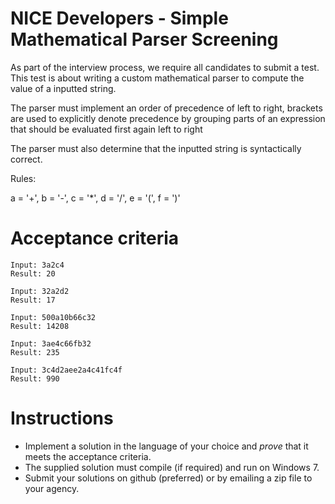 NICE Developers - Simple Mathematical Parser Screening
===================

As part of the interview process, we require all candidates to submit a test. This test is about writing a custom mathematical parser to compute the value of a inputted string.

The parser must implement an order of precedence of left to right, brackets are used to explicitly denote precedence by grouping parts of an expression that should be evaluated first again left to right

The parser must also determine that the inputted string is syntactically correct. 

Rules:

a = '+', b = '-', c = '*', d = '/', e = '(', f = ')'

# Acceptance criteria

```
Input: 3a2c4
Result: 20

Input: 32a2d2
Result: 17

Input: 500a10b66c32
Result: 14208

Input: 3ae4c66fb32
Result: 235

Input: 3c4d2aee2a4c41fc4f
Result: 990

```

# Instructions

* Implement a solution in the language of your choice and _prove_ that it meets the acceptance criteria.
* The supplied solution must compile (if required) and run on Windows 7.
* Submit your solutions on github (preferred) or by emailing a zip file to your agency.

